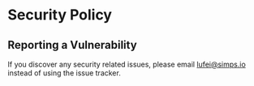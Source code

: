 # Security Policy

## Reporting a Vulnerability

If you discover any security related issues, please email lufei@simps.io instead of using the issue tracker.
